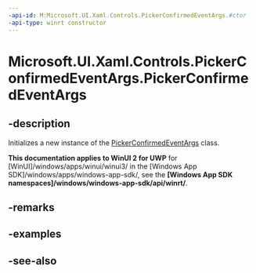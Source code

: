 ```yaml
---
-api-id: M:Microsoft.UI.Xaml.Controls.PickerConfirmedEventArgs.#ctor
-api-type: winrt constructor
---
```


<!-- Method syntax
public PickerConfirmedEventArgs()
-->

# Microsoft.UI.Xaml.Controls.PickerConfirmedEventArgs.PickerConfirmedEventArgs

## -description
Initializes a new instance of the [PickerConfirmedEventArgs](pickerconfirmedeventargs.md) class.

**This documentation applies to WinUI 2 for UWP** for [WinUI]/windows/apps/winui/winui3/ in the [Windows App SDK]/windows/apps/windows-app-sdk/, see the **[Windows App SDK namespaces]/windows/windows-app-sdk/api/winrt/**.

## -remarks

## -examples

## -see-also
